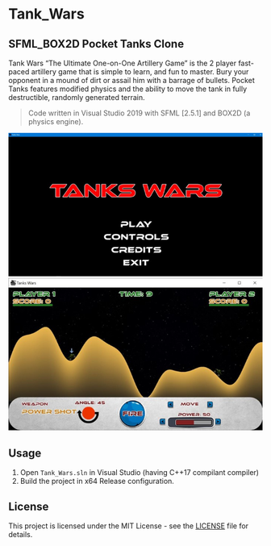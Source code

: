 # Tank_Wars

## SFML_BOX2D Pocket Tanks Clone

Tank Wars “The Ultimate One-on-One Artillery Game” is the 2 player fast-paced artillery game that is simple to learn, and fun to master. Bury your opponent in a mound of dirt or assail him with a barrage of bullets. Pocket Tanks features modified physics and the ability to move the tank in fully destructible, randomly generated terrain.

> Code written in Visual Studio 2019 with SFML [2.5.1] and BOX2D (a physics engine).

![sample1](sample/sample1.jpg)
![sample2](sample/sample2.jpg)

## Usage

1. Open `Tank_Wars.sln` in Visual Studio (having C++17 compilant compiler)
2. Build the project in x64 Release configuration.

## License

This project is licensed under the MIT License - see the [LICENSE](LICENSE) file for details.
